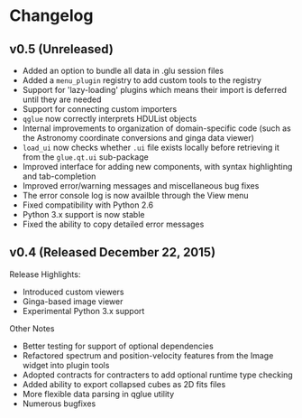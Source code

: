 Changelog
=========

v0.5 (Unreleased)
-----------------

* Added an option to bundle all data in .glu session files
* Added a ``menu_plugin`` registry to add custom tools to the registry
* Support for 'lazy-loading' plugins which means their import is deferred until they are needed
* Support for connecting custom importers
* ``qglue`` now correctly interprets HDUList objects 
* Internal improvements to organization of domain-specific code (such as the Astronomy coordinate conversions and ginga data viewer)
* ``load_ui`` now checks whether ``.ui`` file exists locally before retrieving it from the ``glue.qt.ui`` sub-package
* Improved interface for adding new components, with syntax highlighting and tab-completion
* Improved error/warning messages and miscellaneous bug fixes
* The error console log is now availble through the View menu
* Fixed compatibility with Python 2.6
* Python 3.x support is now stable
* Fixed the ability to copy detailed error messages

v0.4 (Released December 22, 2015)
---------------------------------

Release Highlights:
* Introduced custom viewers
* Ginga-based image viewer
* Experimental Python 3.x support

Other Notes
 * Better testing for support of optional dependencies
 * Refactored spectrum and position-velocity features from the Image widget into plugin tools
 * Adopted contracts for contracters to add optional runtime type checking
 * Added ability to export collapsed cubes as 2D fits files
 * More flexible data parsing in qglue utility
 * Numerous bugfixes
